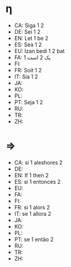 # η

- CA: Siga 1 2
- DE: Sei 1 2
- EN: Let 1 be 2
- ES: Sea 1 2
- EU: Izan bedi 1 2 bat
- FA: 1 یک 2 است
- FI: 
- FR: Soit 1 2
- IT: Sia 1 2
- JA: 
- KO: 
- PL: 
- PT: Seja 1 2
- RU: 
- TR: 
- ZH: 

# ⇒

- CA: si 1 aleshores 2
- DE: 
- EN: If 1 then 2
- ES: si 1 entonces 2
- EU: 
- FA: 
- FI: 
- FR: si 1 alors 2
- IT: se 1 allora 2
- JA: 
- KO: 
- PL: 
- PT: se 1 então 2
- RU: 
- TR: 
- ZH: 
